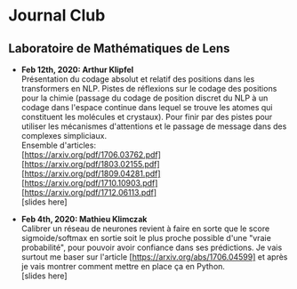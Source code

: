 # Journal Club 
## Laboratoire de Mathématiques de Lens

- **Feb 12th, 2020: Arthur Klipfel**<br />
Présentation du codage absolut et relatif des positions dans les transformers en NLP. Pistes de réflexions sur le codage des positions pour la chimie (passage du codage de position discret du NLP à un codage dans l'espace continue dans lequel se trouve les atomes qui constituent les molécules et crystaux). Pour finir par des pistes pour utiliser les mécanismes d'attentions et le passage de message dans des complexes simpliciaux.<br />
Ensemble d'articles:<br />
[https://arxiv.org/pdf/1706.03762.pdf]<br />
[https://arxiv.org/pdf/1803.02155.pdf]<br />
[https://arxiv.org/pdf/1809.04281.pdf]<br />
[https://arxiv.org/pdf/1710.10903.pdf]<br />
[https://arxiv.org/pdf/1712.06113.pdf]<br />
[slides here]<br />

- **Feb 4th, 2020: Mathieu Klimczak**<br />
Calibrer un réseau de neurones revient à faire en sorte que le score sigmoide/softmax en sortie soit le plus proche possible d'une "vraie probabilité", pour pouvoir avoir confiance dans ses prédictions. Je vais surtout me baser sur l'article [https://arxiv.org/abs/1706.04599] et après je vais montrer comment mettre en place ça en Python.<br />
[slides here]<br />

